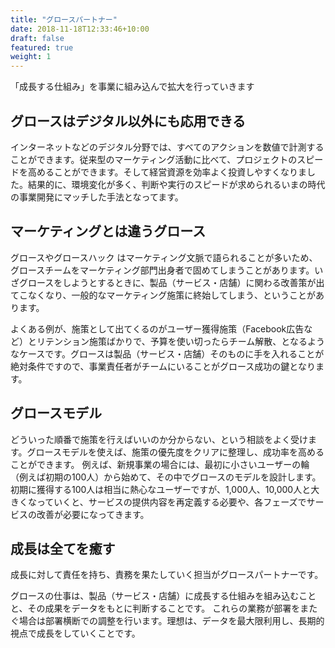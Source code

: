 ```yaml
---
title: "グロースパートナー"
date: 2018-11-18T12:33:46+10:00
draft: false
featured: true
weight: 1
---
```



「成長する仕組み」を事業に組み込んで拡大を行っていきます

## グロースはデジタル以外にも応用できる
インターネットなどのデジタル分野では、すべてのアクションを数値で計測することができます。従来型のマーケティング活動に比べて、プロジェクトのスピードを高めることができます。そして経営資源を効率よく投資しやすくなりました。結果的に、環境変化が多く、判断や実行のスピードが求められるいまの時代の事業開発にマッチした手法となってます。

## マーケティングとは違うグロース
グロースやグロースハック はマーケティング文脈で語られることが多いため、グロースチームをマーケティング部門出身者で固めてしまうことがあります。いざグロースをしようとするときに、製品（サービス・店舗）に関わる改善策が出てこなくなり、一般的なマーケティング施策に終始してしまう、ということがあります。

よくある例が、施策として出てくるのがユーザー獲得施策（Facebook広告など）とリテンション施策ばかりで、予算を使い切ったらチーム解散、となるようなケースです。グロースは製品（サービス・店舗）そのものに手を入れることが絶対条件ですので、事業責任者がチームにいることがグロース成功の鍵となります。

## グロースモデル
どういった順番で施策を行えばいいのか分からない、という相談をよく受けます。グロースモデルを使えば、施策の優先度をクリアに整理し、成功率を高めることができます。
例えば、新規事業の場合には、最初に小さいユーザーの輪（例えば初期の100人）から始めて、その中でグロースのモデルを設計します。
初期に獲得する100人は相当に熱心なユーザーですが、1,000人、10,000人と大きくなっていくと、サービスの提供内容を再定義する必要や、各フェーズでサービスの改善が必要になってきます。


## 成長は全てを癒す
成長に対して責任を持ち、責務を果たしていく担当がグロースパートナーです。

グロースの仕事は、製品（サービス・店舗）に成長する仕組みを組み込むことと、その成果をデータをもとに判断することです。
これらの業務が部署をまたぐ場合は部署横断での調整を行います。理想は、データを最大限利用し、長期的視点で成長をしていくことです。
